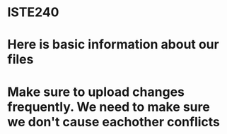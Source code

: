 # ISTE240

# Here is basic information about our files 
# Make sure to upload changes frequently. We need to make sure we don't cause eachother conflicts
